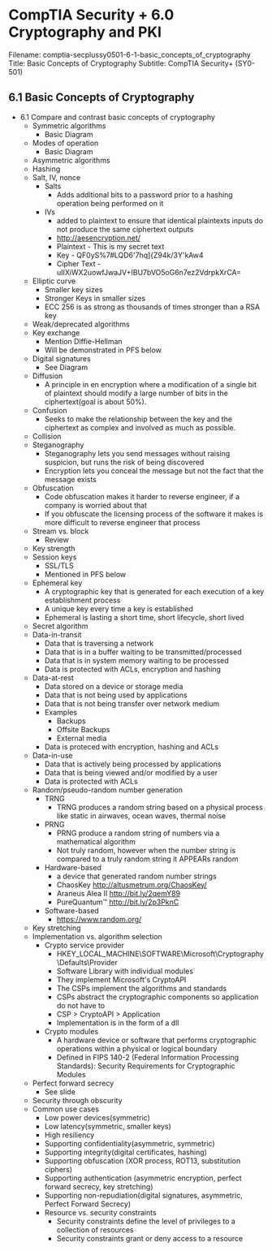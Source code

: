 CompTIA Security + 6.0 Cryptography and PKI
===========================================================

Filename: comptia-secplussy0501-6-1-basic_concepts_of_cryptography
Title: Basic Concepts of Cryptography
Subtitle: CompTIA Security+ \(SY0-501\)

6.1 Basic Concepts of Cryptography
-----------------------------------------------------------
* 6.1 Compare and contrast basic concepts of cryptography
	+ Symmetric algorithms
		- Basic Diagram
	+ Modes of operation
		- Basic Diagram
	+ Asymmetric algorithms
	+ Hashing
	+ Salt, IV, nonce
		- Salts
			* Adds additional bits to a password prior to a hashing operation being performed on it
		- IVs
			* added to plaintext to ensure that identical plaintexts inputs do not produce the same ciphertext outputs
			* http://aesencryption.net/
			* Plaintext - This is my secret text
			* Key - QF0yS%7#LQD6'7hq]{Z94k/3Y'kAw4
			* Cipher Text - uIIXiWX2uowfJwaJV+IBU7bVO5oG6n7ez2VdrpkXrCA=
	+ Elliptic curve
		- Smaller key sizes
		- Stronger Keys in smaller sizes
		- ECC 256 is as strong as thousands of times stronger than a RSA key
	+ Weak/deprecated algorithms
	+ Key exchange
		- Mention Diffie-Hellman
		- Will be demonstrated in PFS below
	+ Digital signatures
		- See Diagram
	+ Diffusion
		- A principle in en encryption where a modification of a single bit of plaintext should modify a large number of bits in the ciphertext\(goal is about 50%\).
	+ Confusion
		- Seeks to make the relationship between the key and the ciphertext as complex and involved as much as possible.
	+ Collision
	+ Steganography
		- Steganography lets you send messages without raising suspicion, but runs the risk of being discovered
		- Encryption lets you conceal the message but not the fact that the message exists
	+ Obfuscation
		- Code obfuscation makes it harder to reverse engineer, if a company is worried about that
		- If you obfuscate the licensing process of the software it makes is more difficult to reverse engineer that process
	+ Stream vs. block
		- Review
	+ Key strength
	+ Session keys
		- SSL/TLS
		- Mentioned in PFS below
	+ Ephemeral key
		- A cryptographic key that is generated for each execution of a key establishment process
		- A unique key every time a key is established
		- Ephemeral is lasting a short time, short lifecycle, short lived
	+ Secret algorithm
	+ Data-in-transit
		- Data that is traversing a network
		- Data that is in a buffer waiting to be transmitted/processed
		- Data that is in system memory waiting to be processed
		- Data is protected with ACLs, encryption and hashing
	+ Data-at-rest
		- Data stored on a device or storage media
		- Data that is not being used by applications
		- Data that is not being transfer over network medium
		- Examples
			* Backups
			* Offsite Backups
			* External media
		- Data is proteced with encryption, hashing and ACLs
	+ Data-in-use
		- Data that is actively being processed by applications
		- Data that is being viewed and/or modified by a user
		- Data is protected with ACLs
	+ Random/pseudo-random number generation
		- TRNG
			* TRNG produces a random string based on a physical process like static in airwaves, ocean waves, thermal noise
		- PRNG
			* PRNG produce a random string of numbers via a mathematical algorithm
			* Not truly random, however when the number string is compared to a truly random string it APPEARs random
		- Hardware-based
			* a device that generated random number strings
			* ChaosKey http://altusmetrum.org/ChaosKey/
			* Araneus Alea II http://bit.ly/2qemY89
			* PureQuantum™ http://bit.ly/2p3PknC
		- Software-based
			* https://www.random.org/
	+ Key stretching
	+ Implementation vs. algorithm selection
		- Crypto service provider
			* HKEY_LOCAL_MACHINE\SOFTWARE\Microsoft\Cryptography\Defaults\Provider
			* Software Library with individual modules
			* They implement Microsoft's CryptoAPI
			* The CSPs implement the algorithms and standards
			* CSPs abstract the cryptographic components so application do not have to
			* CSP > CryptoAPI > Application
			* Implementation is in the form of a dll
		- Crypto modules
			* A hardware device or software that performs cryptographic operations within a physical or logical boundary
			* Defined in FIPS 140-2 \(Federal Information Processing Standards\): Security Requirements for Cryptographic Modules
	+ Perfect forward secrecy
		- See slide
	+ Security through obscurity
	+ Common use cases
		- Low power devices\(symmetric)
		- Low latency\(symmetric, smaller keys)
		- High resiliency
		- Supporting confidentiality\(asymmetric, symmetric)
		- Supporting integrity\(digital certificates, hashing)
		- Supporting obfuscation \(XOR process, ROT13, substitution ciphers\)
		- Supporting authentication \(asymmetric encryption, perfect forward secrecy, key stretching\)
		- Supporting non-repudiation\(digital signatures, asymmetric, Perfect Forward Secrecy)
		- Resource vs. security constraints
			* Security constraints define the level of privileges to a collection of resources
			* Security constraints grant or deny access to a resource
